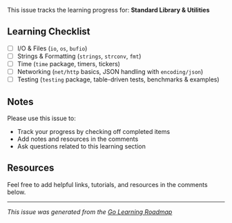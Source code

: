 This issue tracks the learning progress for: **Standard Library & Utilities**

## Learning Checklist

- [ ] I/O & Files (`io`, `os`, `bufio`)
- [ ] Strings & Formatting (`strings`, `strconv`, `fmt`)
- [ ] Time (`time` package, timers, tickers)
- [ ] Networking (`net/http` basics, JSON handling with `encoding/json`)
- [ ] Testing (`testing` package, table-driven tests, benchmarks & examples)

## Notes

Please use this issue to:
- Track your progress by checking off completed items
- Add notes and resources in the comments
- Ask questions related to this learning section

## Resources

Feel free to add helpful links, tutorials, and resources in the comments below.

---
*This issue was generated from the [Go Learning Roadmap](README.md)*
